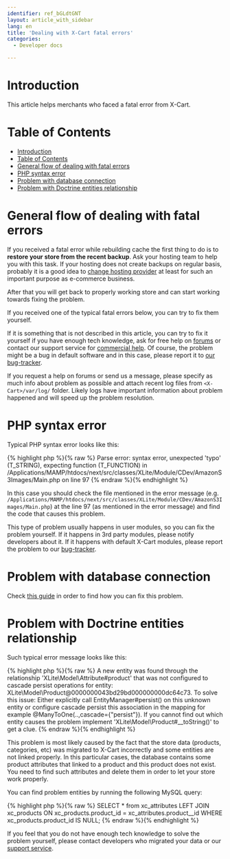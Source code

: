 ```yaml
---
identifier: ref_bGLdtGNT
layout: article_with_sidebar
lang: en
title: 'Dealing with X-Cart fatal errors'
categories:
  - Developer docs

---
```



# Introduction

This article helps merchants who faced a fatal error from X-Cart.

# Table of Contents

*   [Introduction](#introduction)
*   [Table of Contents](#table-of-contents)
*   [General flow of dealing with fatal errors](#general-flow-of-dealing-with-fatal-errors)
*   [PHP syntax error](#php-syntax-error)
*   [Problem with database connection](#problem-with-database-connection)
*   [Problem with Doctrine entities relationship](#problem-with-doctrine-entities-relationship)

# General flow of dealing with fatal errors

If you received a fatal error while rebuilding cache the first thing to do is to **restore your store from the recent backup**. Ask your hosting team to help you with this task. If your hosting does not create backups on regular basis, probably it is a good idea to [change hosting provider](http://www.x-cart.com/hosting.html) at least for such an important purpose as e-commerce business.

After that you will get back to properly working store and can start working towards fixing the problem.

If you received one of the typical fatal errors below, you can try to fix them yourself.

If it is something that is not described in this article, you can try to fix it yourself if you have enough tech knowledge, ask for free help on [forums](http://forum.x-cart.com/) or contact our support service for [commercial help](http://www.x-cart.com/contact-us.html). Of course, the problem might be a bug in default software and in this case, please report it to [our bug-tracker](http://bt.x-cart.com/).

If you request a help on forums or send us a message, please specify as much info about problem as possible and attach recent log files from `<X-Cart>/var/log/` folder. Likely logs have important information about problem happened and will speed up the problem resolution.

# PHP syntax error

Typical PHP syntax error looks like this:

{% highlight php %}{% raw %}
Parse error: syntax error, unexpected 'typo' (T_STRING), expecting function (T_FUNCTION) in /Applications/MAMP/htdocs/next/src/classes/XLite/Module/CDev/AmazonS3Images/Main.php on line 97
{% endraw %}{% endhighlight %}

In this case you should check the file mentioned in the error message (e.g. `/Applications/MAMP/htdocs/next/src/classes/XLite/Module/CDev/AmazonS3Images/Main.php`) at the line 97 (as mentioned in the error message) and find the code that causes this problem.

This type of problem usually happens in user modules, so you can fix the problem yourself. If it happens in 3rd party modules, please notify developers about it. If it happens with default X-Cart modules, please report the problem to our [bug-tracker](https://bt.x-cart.com).

# Problem with database connection

Check [this guide](http://kb.x-cart.com/pages/viewpage.action?pageId=524295#InstallationGuide-1.Problemswithconnectiontodatabase) in order to find how you can fix this problem.

# Problem with Doctrine entities relationship

Such typical error message looks like this:

{% highlight php %}{% raw %}
A new entity was found through the relationship 'XLite\Model\Attribute#product' that was not configured to cascade persist operations for entity: XLite\Model\Product@0000000043bd29bd000000000dc64c73\. To solve this issue: Either explicitly call EntityManager#persist() on this unknown entity or configure cascade persist this association in the mapping for example @ManyToOne(..,cascade={"persist"}). If you cannot find out which entity causes the problem implement 'XLite\Model\Product#__toString()' to get a clue.
{% endraw %}{% endhighlight %}

This problem is most likely caused by the fact that the store data (products, categories, etc) was migrated to X-Cart incorrectly and some entities are not linked properly. In this particular cases, the database contains some product attributes that linked to a product and this product does not exist. You need to find such attributes and delete them in order to let your store work properly.

You can find problem entities by running the following MySQL query:

{% highlight php %}{% raw %}
SELECT * from xc_attributes LEFT JOIN xc_products ON xc_products.product_id = xc_attributes.product__id WHERE xc_products.product_id IS NULL;
{% endraw %}{% endhighlight %}

If you feel that you do not have enough tech knowledge to solve the problem yourself, please contact developers who migrated your data or our [support service](http://www.x-cart.com/contact-us.html).